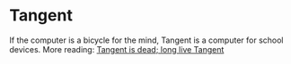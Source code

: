 # Tangent

If the computer is a bicycle for the mind, Tangent is a computer for school devices. More reading: [Tangent is dead; long live Tangent](https://ktibow.github.io/blog/tangentcomputer/)
